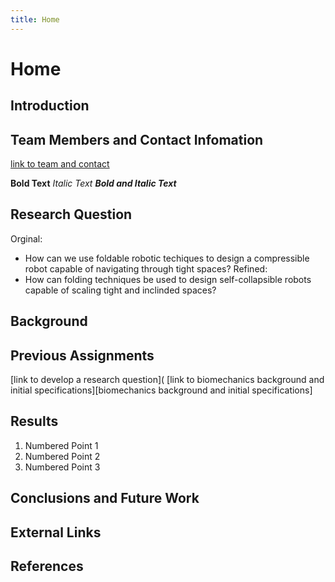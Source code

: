 ```yaml
---
title: Home
---
```


# Home

## Introduction

## Team Members and Contact Infomation

[link to team and contact](docs/teamcontact.md)

**Bold Text**
_Italic Text_
**_Bold and Italic Text_**

## Research Question
Orginal:
* How can we use foldable robotic techiques to design a compressible robot capable of navigating through tight spaces?
Refined:
* How can folding techniques be used to design self-collapsible robots capable of scaling tight and inclinded spaces?

## Background

## Previous Assignments

[link to develop a research question](
[link to biomechanics background and initial specifications][biomechanics background and initial specifications]

## Results

1. Numbered Point 1
1. Numbered Point 2
1. Numbered Point 3

## Conclusions and Future Work

## External Links

## References


